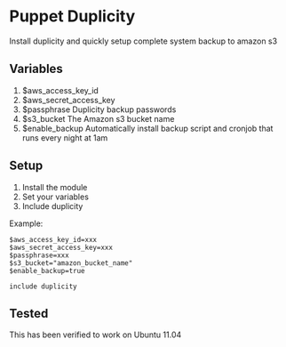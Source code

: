 # Puppet Duplicity

Install duplicity and quickly setup complete system backup to amazon s3

## Variables

1. $aws_access_key_id
2. $aws_secret_access_key
3. $passphrase
    Duplicity backup passwords
4. $s3_bucket
    The Amazon s3 bucket name
5. $enable_backup
    Automatically install backup script and cronjob that runs every night at 1am

## Setup

1. Install the module
2. Set your variables
3. Include duplicity

Example:
    
    $aws_access_key_id=xxx
    $aws_secret_access_key=xxx
    $passphrase=xxx
    $s3_bucket="amazon_bucket_name"
    $enable_backup=true
  
    include duplicity

## Tested

This has been verified to work on Ubuntu 11.04